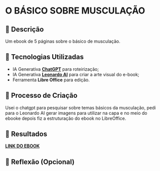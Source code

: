 # O BÁSICO SOBRE MUSCULAÇÃO

## 📒 Descrição
Um ebook de 5 páginas sobre o básico de musculação.
## 🤖 Tecnologias Utilizadas
* IA Generativa **[ChatGPT](https://chat.openai.com)** para roteirização;
* IA Generativa **[Leonardo AI](https://leonardo.ai)** para criar a arte visual do e-book;
* Ferramenta **Libre Office** para edição.
## 🧐 Processo de Criação
Usei o chatgpt para pesquisar sobre temas básicos da musculação, pedi para o Leonardo AI gerar imagens para utilizar na capa e no meio do ebooke depois fiz a estruturação do ebook no LibreOffice.

## 🚀 Resultados
 **[LINK DO EBOOK](https://github.com/Simone271/lab-natty-or-not/blob/main/ebook.odt)**
## 💭 Reflexão (Opcional)
